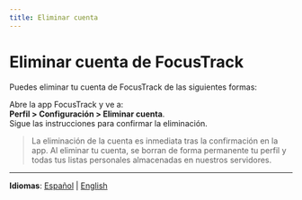 ```yaml
---
title: Eliminar cuenta
---
```


# Eliminar cuenta de FocusTrack

Puedes eliminar tu cuenta de FocusTrack de las siguientes formas:

   Abre la app FocusTrack y ve a:  
   **Perfil > Configuración > Eliminar cuenta**.  
   Sigue las instrucciones para confirmar la eliminación.

   > La eliminación de la cuenta es inmediata tras la confirmación en la app.
   > Al eliminar tu cuenta, se borran de forma permanente tu perfil y todas tus listas personales almacenadas en nuestros servidores.

---

**Idiomas**: [Español](https://angelchv.github.io/FocusTrack/delete-account-es) | [English](https://angelchv.github.io/FocusTrack/delete-account-en)
